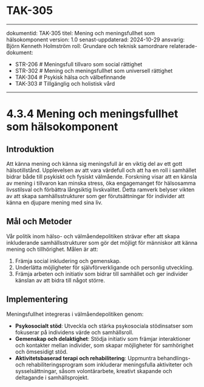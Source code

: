 # TAK-305
---
dokumentid: TAK-305
titel: Mening och meningsfullhet som hälsokomponent
version: 1.0
senast-uppdaterad: 2024-10-29
ansvarig: Björn Kenneth Holmström
roll: Grundare och teknisk samordnare
relaterade-dokument:
  - STR-206 # Meningsfull tillvaro som social rättighet
  - STR-302 # Mening och meningsfullhet som universell rättighet
  - TAK-304 # Psykisk hälsa och välbefinnande
  - TAK-303 # Tillgänglig och holistisk vård
---

# 4.3.4 Mening och meningsfullhet som hälsokomponent

## Introduktion
Att känna mening och känna sig meningsfull är en viktig del av ett gott hälsotillstånd. Upplevelsen av att vara värdefull och att ha en roll i samhället bidrar både till psykiskt och fysiskt välmående. Forskning visar att en känsla av mening i tillvaron kan minska stress, öka engagemanget för hälsosamma livsstilsval och förbättra långsiktig livskvalitet. Detta ramverk belyser vikten av att skapa samhällsstrukturer som ger förutsättningar för individer att känna en djupare mening med sina liv.

## Mål och Metoder
Vår politik inom hälso- och välmåendepolitiken strävar efter att skapa inkluderande samhällsstrukturer som gör det möjligt för människor att känna mening och tillhörighet. Målen är att:
1. Främja social inkludering och gemenskap.
2. Underlätta möjligheter för självförverkligande och personlig utveckling.
3. Främja arbeten och initiativ som bidrar till samhället och ger individer känslan av att bidra till något större.

## Implementering
Meningsfullhet integreras i välmåendepolitiken genom:
- **Psykosocialt stöd**: Utveckla och stärka psykosociala stödinsatser som fokuserar på individens värde och samhällsroll.
- **Gemenskap och delaktighet**: Stödja initiativ som främjar interaktioner och kontakter mellan individer, som skapar möjligheter för samhörighet och ömsesidigt stöd.
- **Aktivitetsbaserad terapi och rehabilitering**: Uppmuntra behandlings- och rehabiliteringsprogram som inkluderar meningsfulla aktiviteter och sysselsättningar, såsom volontärarbete, kreativt skapande och deltagande i samhällsprojekt.

